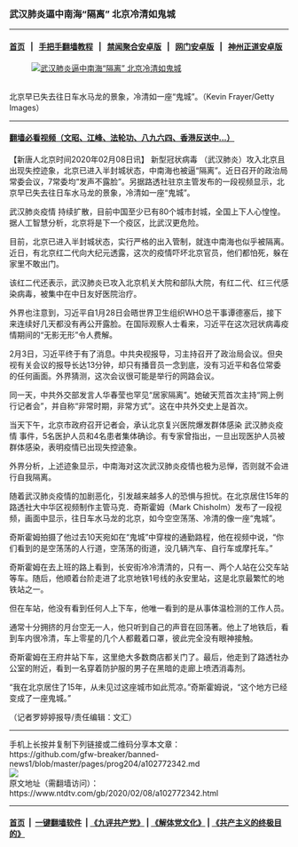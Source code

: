 ### 武汉肺炎逼中南海“隔离” 北京冷清如鬼城
------------------------

#### [首页](https://github.com/gfw-breaker/banned-news1/blob/master/README.md) &nbsp;&nbsp;|&nbsp;&nbsp; [手把手翻墙教程](https://github.com/gfw-breaker/guides/wiki) &nbsp;&nbsp;|&nbsp;&nbsp; [禁闻聚合安卓版](https://github.com/gfw-breaker/bn-android) &nbsp;&nbsp;|&nbsp;&nbsp; [网门安卓版](https://github.com/oGate2/oGate) &nbsp;&nbsp;|&nbsp;&nbsp; [神州正道安卓版](https://github.com/SzzdOgate/update) 



<div><div class="featured_image">
 <a href="https://i.ntdtv.com/assets/uploads/2020/02/GettyImages-1199162445.jpg" target="_blank">
  <figure>
   <img alt="武汉肺炎逼中南海“隔离” 北京冷清如鬼城" src="https://i.ntdtv.com/assets/uploads/2020/02/GettyImages-1199162445-800x450.jpg"/>
  </figure><br/>
 </a>
 <span class="caption">
  北京早已失去往日车水马龙的景象，冷清如一座“鬼城”。（Kevin Frayer/Getty Images）
 </span>
</div>
</div><hr/>

#### [翻墙必看视频（文昭、江峰、法轮功、八九六四、香港反送中...）](https://github.com/gfw-breaker/banned-news1/blob/master/pages/link3.md)

<div><div class="post_content" itemprop="articleBody">
 <p>
  【新唐人北京时间2020年02月08日讯】
  <ok href="https://www.ntdtv.com/gb/新型冠状病毒.htm">
   新型冠状病毒
  </ok>
  （武汉肺炎）攻入北京且出现失控迹象，北京已进入半封城状态，中南海也被逼“隔离”。近日召开的政治局常委会议，7常委均“发声不露脸”。另据路透社驻京主管发布的一段视频显示，北京早已失去往日车水马龙的景象，冷清如一座“鬼城”。
 </p>
 <p>
  <ok href="https://www.ntdtv.com/gb/442749.htm">
   武汉肺炎疫情
  </ok>
  持续扩散，目前中国至少已有80个城市封城，全国上下人心惶惶。据人工智慧分析，北京将是下一个疫区，比武汉更危险。
 </p>
 <p>
  目前，北京已进入半封城状态，实行严格的出入管制，就连中南海也似乎被隔离。近日，有北京红二代向大纪元透露，这次的疫情吓坏北京官员，他们都怕死，躲在家里不敢出门。
 </p>
 <p>
  该红二代还表示，武汉肺炎已攻入北京机关大院和部队大院，有红二代、红三代感染病毒，被集中在中日友好医院治疗。
 </p>
 <p>
  外界也注意到，习近平自1月28日会晤世界卫生组织WHO总干事谭德塞后，接下来连续好几天都没有再公开露脸。在国际观察人士看来，习近平在这次冠状病毒疫情期间的“无影无形”令人费解。
 </p>
 <p>
  2月3日，习近平终于有了消息。中共央视报导，习主持召开了政治局会议。但央视有关会议的报导长达13分钟，却只有播音员一念到底，没有习近平和各位常委的任何画面。外界猜测，这次会议很可能是举行的网路会议。
 </p>
 <p>
  同一天，中共外交部发言人华春莹也罕见“居家隔离”。她破天荒首次主持“网上例行记者会”，并自称“非常时期，非常方式”。这在中共外交史上是首次。
 </p>
 <p>
  当天下午，北京市政府召开记者会，承认北京复兴医院爆发群体感染
  <ok href="https://www.ntdtv.com/gb/442749.htm">
   武汉肺炎疫情
  </ok>
  事件，5名医护人员和4名患者集体确诊。有专家曾指出，一旦出现医护人员被群体感染，表明疫情已出现失控迹象。
 </p>
 <p>
  外界分析，上述迹象显示，中南海对这次武汉肺炎疫情也极为忌惮，否则就不会进行自我隔离。
 </p>
 <p>
  随着武汉肺炎疫情的加剧恶化，引发越来越多人的恐惧与担忧。在北京居住15年的路透社大中华区视频制作主管马克．奇斯霍姆（Mark Chisholm）发布了一段视频，画面中显示，往日车水马龙的北京，如今空空荡荡、冷清的像一座“鬼城”。
 </p>
 <p>
  奇斯霍姆拍摄了他过去10天宛如在“鬼城”中穿梭的通勤路程，他在视频中说，“你们看到的是空荡荡的人行道，空荡荡的街道，没几辆汽车、自行车或摩托车。”
 </p>
 <p>
  奇斯霍姆在去上班的路上看到，长安街冷冷清清的，只有一、两个人站在公交车站等车。随后，他顺着台阶走进了北京地铁1号线的永安里站，这是北京最繁忙的地铁站之一。
 </p>
 <p>
  但在车站，他没有看到任何人上下车，他唯一看到的是从事体温检测的工作人员。
 </p>
 <p>
  通常十分拥挤的月台空无一人，他只听到自己的声音在回荡著。他上了地铁后，看到车内很冷清，车上零星的几个人都戴着口罩，彼此完全没有眼神接触。
 </p>
 <p>
  奇斯霍姆在王府井站下车，这里绝大多数商店都关门了。最后，他走到了路透社办公室的附近，看到一名穿着防护服的男子在黑暗的走廊上喷洒消毒剂。
 </p>
 <p>
  “我在北京居住了15年，从未见过这座城市如此荒凉。”奇斯霍姆说，“这个地方已经变成了一座鬼城。”
 </p>
 <div class="video_fit_container">
 </div>
 <p>
  （记者罗婷婷报导/责任编辑：文汇）
 </p>
 <div class="single_ad">
 </div>
</div>
</div>
<hr/>
手机上长按并复制下列链接或二维码分享本文章：<br/>
https://github.com/gfw-breaker/banned-news1/blob/master/pages/prog204/a102772342.md <br/>
<a href='https://github.com/gfw-breaker/banned-news1/blob/master/pages/prog204/a102772342.md'><img src='https://github.com/gfw-breaker/banned-news1/blob/master/pages/prog204/a102772342.md.png'/></a> <br/>
原文地址（需翻墙访问）：https://www.ntdtv.com/gb/2020/02/08/a102772342.html


------------------------
#### [首页](https://github.com/gfw-breaker/banned-news1/blob/master/README.md) &nbsp;|&nbsp; [一键翻墙软件](https://github.com/gfw-breaker/nogfw/blob/master/README.md) &nbsp;| [《九评共产党》](https://github.com/gfw-breaker/9ping.md/blob/master/README.md#九评之一评共产党是什么) | [《解体党文化》](https://github.com/gfw-breaker/jtdwh.md/blob/master/README.md) | [《共产主义的终极目的》](https://github.com/gfw-breaker/gczydzjmd.md/blob/master/README.md)


<img src='http://gfw-breaker.win/banned-news/pages/prog204/a102772342.md' width='0px' height='0px'/>
